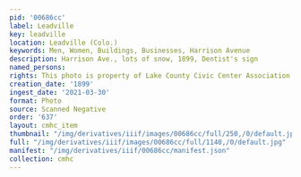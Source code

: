 ```yaml
---
pid: '00686cc'
label: Leadville
key: leadville
location: Leadville (Colo.)
keywords: Men, Women, Buildings, Businesses, Harrison Avenue
description: Harrison Ave., lots of snow, 1899, Dentist's sign
named_persons: 
rights: This photo is property of Lake County Civic Center Association.
creation_date: '1899'
ingest_date: '2021-03-30'
format: Photo
source: Scanned Negative
order: '637'
layout: cmhc_item
thumbnail: "/img/derivatives/iiif/images/00686cc/full/250,/0/default.jpg"
full: "/img/derivatives/iiif/images/00686cc/full/1140,/0/default.jpg"
manifest: "/img/derivatives/iiif/00686cc/manifest.json"
collection: cmhc
---
```

